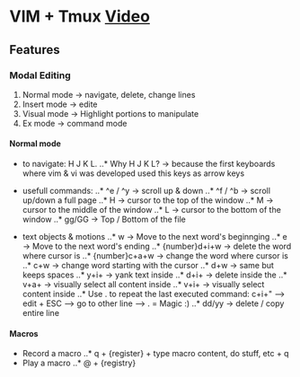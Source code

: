 # VIM + Tmux [Video](https://www.youtube.com/watch?v=5r6yzFEXajQ&t=21s)

## Features
### Modal Editing
1. Normal mode -> navigate, delete, change lines
2. Insert mode -> edite
3. Visual mode -> Highlight portions to manipulate
4. Ex mode -> command mode

#### Normal mode
* to navigate: H J K L.
..* Why H J K L? -> because the first keyboards where vim & vi was developed used this keys as arrow keys
* usefull commands:
..* ^e / ^y -> scroll up & down
..* ^f / ^b -> scroll up/down a full page
..* H -> cursor to the top of the window
..* M -> cursor to the middle of the window
..* L -> cursor to the bottom of the window
..* gg/GG -> Top / Bottom of the file

* text objects & motions
..* w -> Move to the next word's beginnging
..* e -> Move to the next word's ending
..* {number}d+i+w -> delete the word where cursor is
..* {number}c+a+w -> change the word where cursor is
..* c+w -> change word starting with the cursor
..* d+w -> same but keeps spaces
..* y+i+<char> -> yank text inside <char>
..* d+i+<char> -> delete inside the <char>
..* v+a+<char> -> visually select all content inside <char>
..* v+i+<char> -> visually select content inside <char>
..* Use . to repeat the last executed command: c+i+" --> edit + ESC --> go to other line --> . = Magic :)
..* dd/yy -> delete / copy entire line

#### Macros
* Record a macro
..* q + {register} + type macro content, do stuff, etc + q
* Play a macro
..* @ + {registry}
